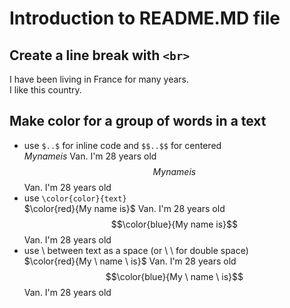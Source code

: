 # Introduction to README.MD file
## Create a line break with  `<br>`
I have been living in France for many years.  <br> I like this country. 
## Make color for a group of words in a text 
- use `$..$` for inline code and `$$..$$` for centered
  <br> $My name is$ Van. I'm 28 years old
  <br> $$My name is$$ Van. I'm 28 years old
- use `\color{color}{text}` 
  <br> $\color{red}{My name is}$ Van. I'm 28 years old
  <br> $$\color{blue}{My name is}$$ Van. I'm 28 years old
- use \ between text as a space (or \ \ for double space)
  <br> $\color{red}{My \ name \ is}$ Van. I'm 28 years old
  <br> $$\color{blue}{My \ name \ is}$$ Van. I'm 28 years old
